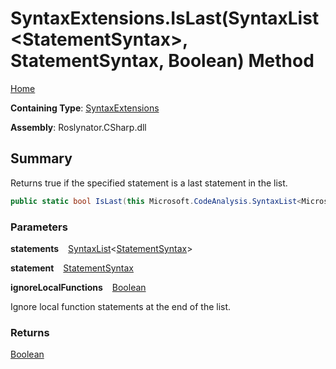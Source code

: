 # SyntaxExtensions\.IsLast\(SyntaxList\<StatementSyntax>, StatementSyntax, Boolean\) Method

[Home](../../../../README.md)

**Containing Type**: [SyntaxExtensions](../README.md)

**Assembly**: Roslynator\.CSharp\.dll

## Summary

Returns true if the specified statement is a last statement in the list\.

```csharp
public static bool IsLast(this Microsoft.CodeAnalysis.SyntaxList<Microsoft.CodeAnalysis.CSharp.Syntax.StatementSyntax> statements, Microsoft.CodeAnalysis.CSharp.Syntax.StatementSyntax statement, bool ignoreLocalFunctions)
```

### Parameters

**statements** &ensp; [SyntaxList](https://docs.microsoft.com/en-us/dotnet/api/microsoft.codeanalysis.syntaxlist-1)\<[StatementSyntax](https://docs.microsoft.com/en-us/dotnet/api/microsoft.codeanalysis.csharp.syntax.statementsyntax)>

**statement** &ensp; [StatementSyntax](https://docs.microsoft.com/en-us/dotnet/api/microsoft.codeanalysis.csharp.syntax.statementsyntax)

**ignoreLocalFunctions** &ensp; [Boolean](https://docs.microsoft.com/en-us/dotnet/api/system.boolean)

Ignore local function statements at the end of the list\.

### Returns

[Boolean](https://docs.microsoft.com/en-us/dotnet/api/system.boolean)

